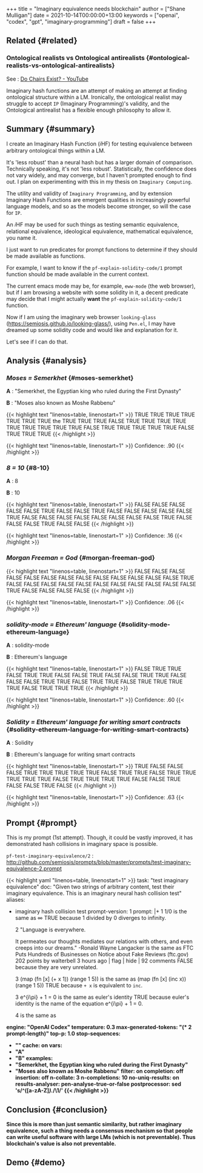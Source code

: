 +++
title = "Imaginary equivalence needs blockchain"
author = ["Shane Mulligan"]
date = 2021-10-14T00:00:00+13:00
keywords = ["openai", "codex", "gpt", "imaginary-programming"]
draft = false
+++

## Related {#related}


### Ontological realists vs Ontological antirealists {#ontological-realists-vs-ontological-antirealists}

See
: [Do Chairs Exist? - YouTube](https://youtu.be/fXW-QjBsruE)

Imaginary hash functions are an attempt of
making an attempt at finding ontological
structure within a LM. Ironically, the
ontological realist may struggle to accept `IP` (Imaginary
Programming)'s validity, and the Ontological
antirealist has a flexible enough philosophy
to allow it.


## Summary {#summary}

I create an Imaginary Hash Function (𝑖HF) for
testing equivalence between arbitrary
ontological things within a LM.

It's 'less robust' than a neural hash but has
a larger domain of comparison. Technically speaking, it's not 'less robust'.
Statistically, the confidence does not vary
widely, and may converge, but I haven't
prompted enough to find out. I plan on experimenting with this
in my thesis on `Imaginary Computing`.

The utility and validity of `Imaginary Programming`, and by extension
<span class="underline">Imaginary Hash Functions</span> are emergent qualities in increasingly powerful
language models, and so as the models become stronger, so will the case for `IP`.

An 𝑖HF  may be used for such things as testing
semantic equivalence, relational equivalence,
ideological equivalence, mathematical
equivalence, you name it.

I just want to run predicates for prompt
functions to determine if they should be made
available as functions.

For example, I want to know if the `pf-explain-solidity-code/1` prompt function
should be made available in the current
context.

The current emacs mode may be, for example,
`eww-mode` (the web browser), but if I am browsing a website with some solidity in it,
a decent predicate may decide that I
might actually **want** the `pf-explain-solidity-code/1` function.

Now if I am using the imaginary web browser
`looking-glass`
(<https://semiosis.github.io/looking-glass/>),
using `Pen.el`, I may have dreamed up some
solidity code and would like and explanation
for it.

Let's see if I can do that.


## Analysis {#analysis}


### _Moses = Semerkhet_ {#moses-semerkhet}

**A**
: "Semerkhet, the Egyptian king who ruled during the First Dynasty"

**B**
: "Moses also known as Moshe Rabbenu"

<!--listend-->

{{< highlight text "linenos=table, linenostart=1" >}}
TRUE TRUE TRUE TRUE TRUE TRUE TRUE the TRUE TRUE TRUE FALSE TRUE TRUE TRUE
TRUE TRUE TRUE TRUE TRUE TRUE FALSE TRUE TRUE TRUE TRUE TRUE FALSE TRUE TRUE
TRUE
{{< /highlight >}}

{{< highlight text "linenos=table, linenostart=1" >}}
Confidence: .90
{{< /highlight >}}


### _8 = 10_ {#8-10}

**A**
: 8

**B**
: 10

<!--listend-->

{{< highlight text "linenos=table, linenostart=1" >}}
FALSE FALSE FALSE FALSE FALSE TRUE FALSE FALSE TRUE FALSE FALSE FALSE FALSE
FALSE TRUE FALSE FALSE FALSE FALSE FALSE FALSE FALSE FALSE TRUE FALSE FALSE
FALSE TRUE FALSE FALSE
{{< /highlight >}}

{{< highlight text "linenos=table, linenostart=1" >}}
Confidence: .16
{{< /highlight >}}


### _Morgan Freeman = God_ {#morgan-freeman-god}

{{< highlight text "linenos=table, linenostart=1" >}}
FALSE FALSE FALSE FALSE FALSE FALSE FALSE
FALSE FALSE FALSE FALSE FALSE FALSE TRUE FALSE
FALSE FALSE FALSE FALSE FALSE FALSE FALSE
FALSE FALSE FALSE TRUE FALSE FALSE FALSE FALSE
{{< /highlight >}}

{{< highlight text "linenos=table, linenostart=1" >}}
Confidence: .06
{{< /highlight >}}


### _solidity-mode = Ethereum' language_ {#solidity-mode-ethereum-language}

**A**
: solidity-mode

**B**
: Ethereum's language

<!--listend-->

{{< highlight text "linenos=table, linenostart=1" >}}
FALSE TRUE TRUE FALSE TRUE TRUE FALSE FALSE
TRUE FALSE FALSE TRUE TRUE FALSE FALSE FALSE
TRUE TRUE FALSE TRUE TRUE FALSE TRUE TRUE TRUE
TRUE FALSE TRUE TRUE TRUE
{{< /highlight >}}

{{< highlight text "linenos=table, linenostart=1" >}}
Confidence: .60
{{< /highlight >}}


### _Solidity = Ethereum' language for writing smart contracts_ {#solidity-ethereum-language-for-writing-smart-contracts}

**A**
: Solidity

**B**
: Ethereum's language for writing smart contracts

<!--listend-->

{{< highlight text "linenos=table, linenostart=1" >}}
TRUE FALSE FALSE FALSE TRUE TRUE TRUE TRUE
TRUE FALSE TRUE TRUE FALSE TRUE TRUE TRUE TRUE
TRUE FALSE TRUE TRUE TRUE TRUE FALSE FALSE
TRUE FALSE FALSE TRUE FALSE
{{< /highlight >}}

{{< highlight text "linenos=table, linenostart=1" >}}
Confidence: .63
{{< /highlight >}}


## Prompt {#prompt}

This is my prompt (1st attempt). Though, it
could be vastly improved, it has demonstrated
hash collisions in imaginary space is possible.

`pf-test-imaginary-equivalence/2`
: <http://github.com/semiosis/prompts/blob/master/prompts/test-imaginary-equivalence-2.prompt>

<!--listend-->

{{< highlight yaml "linenos=table, linenostart=1" >}}
task: "test imaginary equivalence"
doc: "Given two strings of arbitrary content, test their imaginary equivalence. This is an imaginary neural hash collision test"
aliases:
- imaginary hash collision test
prompt-version: 1
prompt: |+
  <delim>1
  1/0
  <delim>
  is the same as
  <delim>
  ∞
  <delim>
  TRUE because 1 divided by 0 diverges to infinity.

  <delim>2
  "Language is everywhere.

  It permeates our thoughts mediates our
  relations with others, and even creeps into
  our dreams." -Ronald Wayne Langacker
  <delim>
  is the same as
  <delim>
  FTC Puts Hundreds of Businesses on Notice about Fake Reviews (ftc.gov)
  202 points by walterbell 3 hours ago | flag | hide | 92 comments
  <delim>
  FALSE because they are very unrelated.

  <delim>3
  (map
   (fn [x] (+ x 1))
   (range 1 5))
  <delim>
  is the same as
  <delim>
  (map (fn [x] (inc x)) (range 1 5))
  <delim>
  TRUE because `+ x` is equivalent to `inc`.

  <delim>3
  e^{i\pi} + 1 = 0
  <delim>
  is the same as
  <delim>
  euler's identity
  <delim>
  TRUE because euler's identity is the name of the equation e^{i\pi} + 1 = 0.

  <delim>4
  <a>
  <delim>
  is the same as
  <delim>
  <b>
  <delim>

engine: "OpenAI Codex"
temperature: 0.3
max-generated-tokens: "(* 2 prompt-length)"
top-p: 1.0
stop-sequences:
- "<delim>"
cache: on
vars:
- "A"
- "B"
examples:
- "Semerkhet, the Egyptian king who ruled during the First Dynasty"
- "Moses also known as Moshe Rabbenu"
filter: on
completion: off
insertion: off
n-collate: 3
n-completions: 10
no-uniq-results: on
results-analyser: pen-analyse-true-or-false
postprocessor: sed 's/^\([a-zA-Z]*\).*/\1/'
{{< /highlight >}}


## Conclusion {#conclusion}

Since this is more than just semantic
similarity, but rather imaginary equivalence,
such a thing needs a consensus mechanism so
that people can write useful software with
large LMs (which is not preventable). Thus
blockchain's value is also not preventable.


## Demo {#demo}

<!-- Play on asciinema.com -->
<!-- <a title="asciinema recording" href="https://asciinema.org/a/Cdcvoe32hbXpXSrAg1eIJ1oqW" target="_blank"><img alt="asciinema recording" src="https://asciinema.org/a/Cdcvoe32hbXpXSrAg1eIJ1oqW.svg" /></a> -->
<!-- Play on the blog -->
<script src="https://asciinema.org/a/Cdcvoe32hbXpXSrAg1eIJ1oqW.js" id="asciicast-Cdcvoe32hbXpXSrAg1eIJ1oqW" async></script>